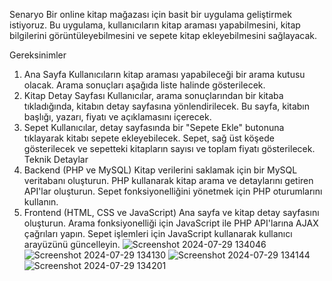 Senaryo
Bir online kitap mağazası için basit bir uygulama geliştirmek istiyoruz. Bu uygulama, kullanıcıların kitap araması yapabilmesini, kitap bilgilerini görüntüleyebilmesini ve sepete kitap ekleyebilmesini sağlayacak.

Gereksinimler
1. Ana Sayfa
Kullanıcıların kitap araması yapabileceği bir arama kutusu olacak.
Arama sonuçları aşağıda liste halinde gösterilecek.
2. Kitap Detay Sayfası
Kullanıcılar, arama sonuçlarından bir kitaba tıkladığında, kitabın detay sayfasına yönlendirilecek.
Bu sayfa, kitabın başlığı, yazarı, fiyatı ve açıklamasını içerecek.
3. Sepet
Kullanıcılar, detay sayfasında bir "Sepete Ekle" butonuna tıklayarak kitabı sepete ekleyebilecek.
Sepet, sağ üst köşede gösterilecek ve sepetteki kitapların sayısı ve toplam fiyatı gösterilecek.
Teknik Detaylar
1. Backend (PHP ve MySQL)
Kitap verilerini saklamak için bir MySQL veritabanı oluşturun.
PHP kullanarak kitap arama ve detaylarını getiren API'lar oluşturun.
Sepet fonksiyonelliğini yönetmek için PHP oturumlarını kullanın.
2. Frontend (HTML, CSS ve JavaScript)
Ana sayfa ve kitap detay sayfasını oluşturun.
Arama fonksiyonelliği için JavaScript ile PHP API'larına AJAX çağrıları yapın.
Sepet işlemleri için JavaScript kullanarak kullanıcı arayüzünü güncelleyin.
![Screenshot 2024-07-29 134046](https://github.com/user-attachments/assets/dd24acd6-ca8d-4b09-949e-5d9921b15352)
![Screenshot 2024-07-29 134130](https://github.com/user-attachments/assets/8ab83d9c-65fa-4c84-a721-2aa62524c18f)
![Screenshot 2024-07-29 134144](https://github.com/user-attachments/assets/05e5e5da-af1e-40d9-9e94-0636f4eb1c77)
![Screenshot 2024-07-29 134201](https://github.com/user-attachments/assets/a8f1fe41-f291-412e-8335-1d29cb671fdc)

